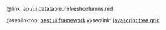 @link: api/ui.datatable_refreshcolumns.md

@seolinktop: [best ui framework](https://webix.com)
@seolink: [javascript tree grid](https://webix.com/widget/treetable/)